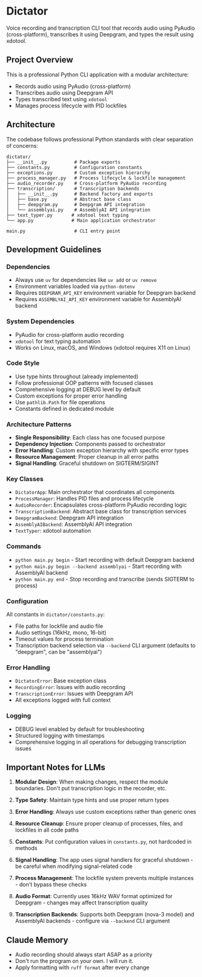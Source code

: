# Dictator

Voice recording and transcription CLI tool that records audio using PyAudio (cross-platform), transcribes it using Deepgram, and types the result using xdotool.

## Project Overview

This is a professional Python CLI application with a modular architecture:

- Records audio using PyAudio (cross-platform)
- Transcribes audio using Deepgram API
- Types transcribed text using `xdotool`
- Manages process lifecycle with PID lockfiles

## Architecture

The codebase follows professional Python standards with clear separation of concerns:

```
dictator/
├── __init__.py          # Package exports
├── constants.py         # Configuration constants
├── exceptions.py        # Custom exception hierarchy
├── process_manager.py   # Process lifecycle & lockfile management
├── audio_recorder.py    # Cross-platform PyAudio recording
├── transcription/       # Transcription backends
│   ├── __init__.py      # Backend factory and exports
│   ├── base.py          # Abstract base class
│   ├── deepgram.py      # Deepgram API integration
│   └── assemblyai.py    # AssemblyAI API integration
├── text_typer.py       # xdotool text typing
└── app.py              # Main application orchestrator

main.py                  # CLI entry point
```

## Development Guidelines

### Dependencies

- Always use `uv` for dependencies like `uv add` or `uv remove`
- Environment variables loaded via `python-dotenv`
- Requires `DEEPGRAM_API_KEY` environment variable for Deepgram backend
- Requires `ASSEMBLYAI_API_KEY` environment variable for AssemblyAI backend

### System Dependencies

- PyAudio for cross-platform audio recording
- `xdotool` for text typing automation
- Works on Linux, macOS, and Windows (xdotool requires X11 on Linux)

### Code Style

- Use type hints throughout (already implemented)
- Follow professional OOP patterns with focused classes
- Comprehensive logging at DEBUG level by default
- Custom exceptions for proper error handling
- Use `pathlib.Path` for file operations
- Constants defined in dedicated module

### Architecture Patterns

- **Single Responsibility**: Each class has one focused purpose
- **Dependency Injection**: Components passed to orchestrator
- **Error Handling**: Custom exception hierarchy with specific error types
- **Resource Management**: Proper cleanup in all error paths
- **Signal Handling**: Graceful shutdown on SIGTERM/SIGINT

### Key Classes

- `DictatorApp`: Main orchestrator that coordinates all components
- `ProcessManager`: Handles PID files and process lifecycle
- `AudioRecorder`: Encapsulates cross-platform PyAudio recording logic
- `TranscriptionBackend`: Abstract base class for transcription services
- `DeepgramBackend`: Deepgram API integration
- `AssemblyAIBackend`: AssemblyAI API integration
- `TextTyper`: xdotool automation

### Commands

- `python main.py begin` - Start recording with default Deepgram backend
- `python main.py begin --backend assemblyai` - Start recording with AssemblyAI backend
- `python main.py end` - Stop recording and transcribe (sends SIGTERM to process)

### Configuration

All constants in `dictator/constants.py`:

- File paths for lockfile and audio file
- Audio settings (16kHz, mono, 16-bit)
- Timeout values for process termination
- Transcription backend selection via `--backend` CLI argument (defaults to "deepgram", can be "assemblyai")

### Error Handling

- `DictatorError`: Base exception class
- `RecordingError`: Issues with audio recording
- `TranscriptionError`: Issues with Deepgram API
- All exceptions logged with full context

### Logging

- DEBUG level enabled by default for troubleshooting
- Structured logging with timestamps
- Comprehensive logging in all operations for debugging transcription issues

## Important Notes for LLMs

1. **Modular Design**: When making changes, respect the module boundaries. Don't put transcription logic in the recorder, etc.

2. **Type Safety**: Maintain type hints and use proper return types

3. **Error Handling**: Always use custom exceptions rather than generic ones

4. **Resource Cleanup**: Ensure proper cleanup of processes, files, and lockfiles in all code paths

5. **Constants**: Put configuration values in `constants.py`, not hardcoded in methods

6. **Signal Handling**: The app uses signal handlers for graceful shutdown - be careful when modifying signal-related code

7. **Process Management**: The lockfile system prevents multiple instances - don't bypass these checks

8. **Audio Format**: Currently uses 16kHz WAV format optimized for Deepgram - changes may affect transcription quality

9. **Transcription Backends**: Supports both Deepgram (nova-3 model) and AssemblyAI backends - configure via `--backend` CLI argument

## Claude Memory

- Audio recording should always start ASAP as a priority
- Don't run the program on your own. I will run it.
- Apply formatting with `ruff format` after every change
